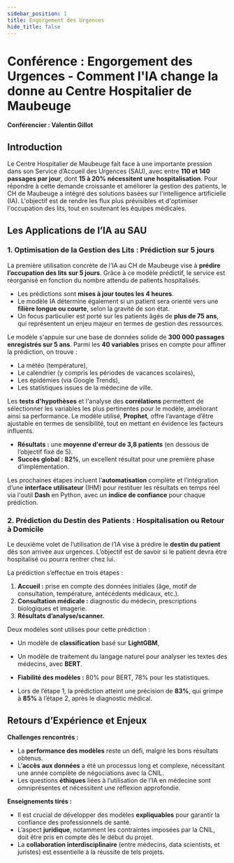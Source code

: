 ```yaml
---
sidebar_position: 1
title: Engorgement des Urgences
hide_title: false
---
```


# Conférence : Engorgement des Urgences - Comment l'IA change la donne au Centre Hospitalier de Maubeuge
**Conférencier : Valentin Gillot**

## Introduction

Le Centre Hospitalier de Maubeuge fait face à une importante pression dans son Service d’Accueil des Urgences (SAU), avec entre **110 et 140 passages par jour**, dont **15 à 20% nécessitent une hospitalisation**. Pour répondre à cette demande croissante et améliorer la gestion des patients, le CH de Maubeuge a intégré des solutions basées sur l'intelligence artificielle (IA). L'objectif est de rendre les flux plus prévisibles et d'optimiser l'occupation des lits, tout en soutenant les équipes médicales.

## Les Applications de l’IA au SAU

### 1. **Optimisation de la Gestion des Lits : Prédiction sur 5 jours**

La première utilisation concrète de l’IA au CH de Maubeuge vise à **prédire l’occupation des lits sur 5 jours**. Grâce à ce modèle prédictif, le service est réorganisé en fonction du nombre attendu de patients hospitalisés. 

- Les prédictions sont **mises à jour toutes les 4 heures**.
- Le modèle IA détermine également si un patient sera orienté vers une **filière longue ou courte**, selon la gravité de son état.
- Un focus particulier est porté sur les patients âgés de **plus de 75 ans**, qui représentent un enjeu majeur en termes de gestion des ressources.

Le modèle s'appuie sur une base de données solide de **300 000 passages enregistrés sur 5 ans**. Parmi les **40 variables** prises en compte pour affiner la prédiction, on trouve :
- La météo (température),
- Le calendrier (y compris les périodes de vacances scolaires),
- Les épidémies (via Google Trends),
- Les statistiques issues de la médecine de ville.

Les **tests d'hypothèses** et l'analyse des **corrélations** permettent de sélectionner les variables les plus pertinentes pour le modèle, améliorant ainsi sa performance. Le modèle utilisé, **Prophet**, offre l’avantage d’être ajustable en termes de sensibilité, tout en mettant en évidence les facteurs influents. 

- **Résultats :** une **moyenne d'erreur de 3,8 patients** (en dessous de l’objectif fixé de 5).
- **Succès global : 82%**, un excellent résultat pour une première phase d’implémentation.

Les prochaines étapes incluent l’**automatisation** complète et l’intégration d’une **interface utilisateur** (IHM) pour restituer les résultats en temps réel via l'outil **Dash** en Python, avec un **indice de confiance** pour chaque prédiction.

### 2. **Prédiction du Destin des Patients : Hospitalisation ou Retour à Domicile**

Le deuxième volet de l’utilisation de l’IA vise à prédire le **destin du patient** dès son arrivée aux urgences. L’objectif est de savoir si le patient devra être hospitalisé ou pourra rentrer chez lui.

La prédiction s’effectue en trois étapes :
1. **Accueil :** prise en compte des données initiales (âge, motif de consultation, température, antécédents médicaux, etc.).
2. **Consultation médicale :** diagnostic du médecin, prescriptions biologiques et imagerie.
3. **Résultats d’analyse/scanner.**

Deux modèles sont utilisés pour cette prédiction :
- Un modèle de **classification** basé sur **LightGBM**,
- Un modèle de traitement du langage naturel pour analyser les textes des médecins, avec **BERT**.

- **Fiabilité des modèles :** 80% pour BERT, 78% pour les statistiques.
- Lors de l’étape 1, la prédiction atteint une précision de **83%**, qui grimpe à **85%** à l’étape 2, après le diagnostic médical.

## Retours d’Expérience et Enjeux

**Challenges rencontrés :**
- La **performance des modèles** reste un défi, malgré les bons résultats obtenus.
- L'**accès aux données** a été un processus long et complexe, nécessitant une année complète de négociations avec la CNIL.
- Les questions **éthiques** liées à l’utilisation de l’IA en médecine sont omniprésentes et nécessitent une réflexion approfondie.

**Enseignements tirés :**
- Il est crucial de développer des modèles **expliquables** pour garantir la confiance des professionnels de santé.
- L’aspect **juridique**, notamment les contraintes imposées par la CNIL, doit être pris en compte dès le début du projet.
- La **collaboration interdisciplinaire** (entre médecins, data scientists, et juristes) est essentielle à la réussite de tels projets.